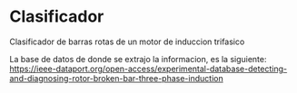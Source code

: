 # Clasificador
Clasificador de barras rotas de un motor de induccion trifasico

La base de datos de donde se extrajo la informacion, es la siguiente: https://ieee-dataport.org/open-access/experimental-database-detecting-and-diagnosing-rotor-broken-bar-three-phase-induction

